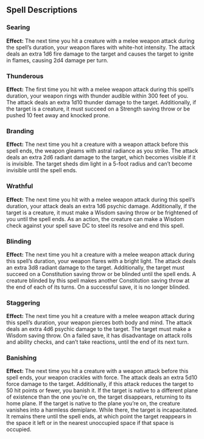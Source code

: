 ## Spell Descriptions

### Searing
**Effect:** The next time you hit a creature with a melee weapon attack during the spell’s duration, your weapon flares with white-hot intensity. The attack deals an extra 1d6 fire damage to the target and causes the target to ignite in flames, causing 2d4 damage per turn.

### Thunderous
**Effect:** The first time you hit with a melee weapon attack during this spell’s duration, your weapon rings with thunder audible within 300 feet of you. The attack deals an extra 1d10 thunder damage to the target. Additionally, if the target is a creature, it must succeed on a Strength saving throw or be pushed 10 feet away and knocked prone.

### Branding
**Effect:** The next time you hit a creature with a weapon attack before this spell ends, the weapon gleams with astral radiance as you strike. The attack deals an extra 2d6 radiant damage to the target, which becomes visible if it is invisible. The target sheds dim light in a 5-foot radius and can’t become invisible until the spell ends.

### Wrathful
**Effect:** The next time you hit with a melee weapon attack during this spell’s duration, your attack deals an extra 1d6 psychic damage. Additionally, if the target is a creature, it must make a Wisdom saving throw or be frightened of you until the spell ends. As an action, the creature can make a Wisdom check against your spell save DC to steel its resolve and end this spell.

### Blinding
**Effect:** The next time you hit a creature with a melee weapon attack during this spell’s duration, your weapon flares with a bright light. The attack deals an extra 3d8 radiant damage to the target. Additionally, the target must succeed on a Constitution saving throw or be blinded until the spell ends. A creature blinded by this spell makes another Constitution saving throw at the end of each of its turns. On a successful save, it is no longer blinded.

### Staggering
**Effect:** The next time you hit a creature with a melee weapon attack during this spell’s duration, your weapon pierces both body and mind. The attack deals an extra 4d6 psychic damage to the target. The target must make a Wisdom saving throw. On a failed save, it has disadvantage on attack rolls and ability checks, and can’t take reactions, until the end of its next turn.

### Banishing
**Effect:** The next time you hit a creature with a weapon attack before this spell ends, your weapon crackles with force. The attack deals an extra 5d10 force damage to the target. Additionally, if this attack reduces the target to 50 hit points or fewer, you banish it. If the target is native to a different plane of existence than the one you’re on, the target disappears, returning to its home plane. If the target is native to the plane you’re on, the creature vanishes into a harmless demiplane. While there, the target is incapacitated. It remains there until the spell ends, at which point the target reappears in the space it left or in the nearest unoccupied space if that space is occupied.
